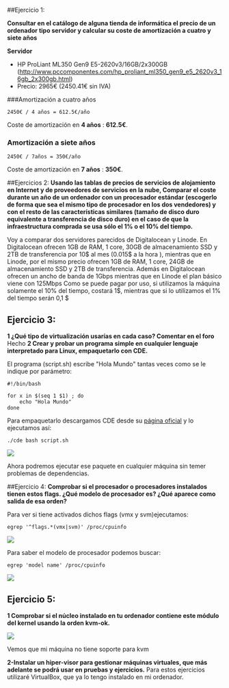 ##Ejercicio 1:

**Consultar en el catálogo de alguna tienda de informática el precio de un ordenador tipo servidor y calcular su coste de amortización a cuatro y siete años**

 **Servidor**
 

 - HP ProLiant ML350 Gen9 E5-2620v3/16GB/2x300GB (http://www.pccomponentes.com/hp_proliant_ml350_gen9_e5_2620v3_16gb_2x300gb.html)
 - Precio: 2965€ (2450.41€ sin IVA)
	

###Amortización a cuatro años

	2450€ / 4 años = 612.5€/año


Coste de amortización en **4 años** : **612.5€**.

### Amortización a siete años

	2450€ / 7años = 350€/año

Coste de amortización en **7 años** : **350€**. 

##Ejercicios 2:
**Usando las tablas de precios de servicios de alojamiento en Internet y de proveedores de servicios en la nube, Comparar el coste durante un año de un ordenador con un procesador estándar (escogerlo de forma que sea el mismo tipo de procesador en los dos vendedores) y con el resto de las características similares (tamaño de disco duro equivalente a transferencia de disco duro) en el caso de que la infraestructura comprada se usa sólo el 1% o el 10% del tiempo.** 

Voy a comparar dos servidores parecidos de Digitalocean y Linode.
En Digitalocean ofrecen 1GB de RAM, 1 core, 30GB de almacenamiento SSD y 2TB de transferencia por 10\$ al mes (0.015\$ a la hora ), mientras que en Linode, por el mismo precio ofrecen 1GB de RAM, 1 core, 24GB de almacenamiento SSD y 2TB de transferencia.
Además en Digitalocean ofrecen un ancho de banda de 1Gbps mientras que en Linode el plan básico viene con 125Mbps
Como se puede pagar por uso, si utilizamos la máquina solamente el 10% del tiempo, costará 1\$, mientras que si lo utilizamos el 1% del tiempo serán 0,1 \$

## Ejercicio 3:

**1 ¿Qué tipo de virtualización usarías en cada caso? Comentar en el foro**
Hecho
**2 Crear y probar un programa simple en cualquier lenguaje interpretado para Linux, empaquetarlo con CDE.**

El programa (script.sh) escribe "Hola Mundo" tantas veces como se le indique por parámetro:

```
#!/bin/bash

for x in $(seq 1 $1) ; do
	echo "Hola Mundo"
done
```

Para empaquetarlo descargamos CDE desde su [página oficial](http://www.pgbovine.net/cde.html) y lo ejecutamos así:

	./cde bash script.sh
![](http://i.imgur.com/mbPNmCC.png)

Ahora podremos ejecutar ese paquete en cualquier máquina sin temer problemas de dependencias.

##Ejercicio 4:
**Comprobar si el procesador o procesadores instalados tienen estos flags. ¿Qué modelo de procesador es? ¿Qué aparece como salida de esa orden?**

Para ver si tiene activados dichos flags (vmx y svm)ejecutamos:

```
egrep '^flags.*(vmx|svm)' /proc/cpuinfo
```

![](http://i.imgur.com/ofXSSvz.png)

Para saber el modelo de procesador podemos buscar:
```
egrep 'model name' /proc/cpuinfo
```

![](http://i.imgur.com/fmY9Slf.png)

## Ejercicio 5:
**1 Comprobar si el núcleo instalado en tu ordenador contiene este módulo del kernel usando la orden kvm-ok.**

![](http://i.imgur.com/bC3bgxU.png)

Vemos que mi máquina no tiene soporte para kvm


**2-Instalar un hiper-visor para gestionar máquinas virtuales, que más adelante se podrá usar en pruebas y ejercicios.**
Para estos ejercicios utilizaré VirtualBox, que ya lo tengo instalado en mi ordenador.
